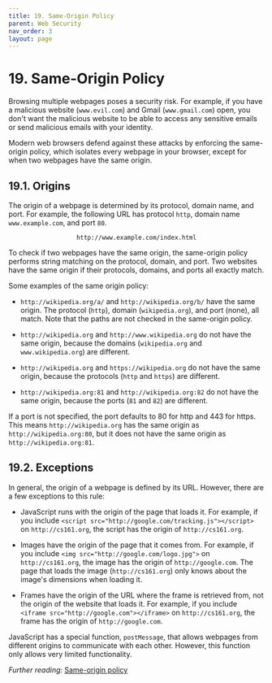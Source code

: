 ```yaml
---
title: 19. Same-Origin Policy
parent: Web Security
nav_order: 3
layout: page
---
```


# 19. Same-Origin Policy

Browsing multiple webpages poses a security risk. For example, if you have a malicious website (`www.evil.com`) and Gmail (`www.gmail.com`) open, you don't want the malicious website to be able to access any sensitive emails or send malicious emails with your identity.

Modern web browsers defend against these attacks by enforcing the same-origin policy, which isolates every webpage in your browser, except for when two webpages have the same origin.

## 19.1. Origins

The origin of a webpage is determined by its protocol, domain name, and port. For example, the following URL has protocol `http`, domain name `www.example.com`, and port `80`.

<p style="text-align: center">
  <code>http://www.example.com/index.html</code>
</p>

To check if two webpages have the same origin, the same-origin policy performs string matching on the protocol, domain, and port. Two websites have the same origin if their protocols, domains, and ports all exactly match.

Some examples of the same origin policy:

- `http://wikipedia.org/a/` and `http://wikipedia.org/b/` have the same origin. The protocol (`http`), domain (`wikipedia.org`), and port (none), all match. Note that the paths are not checked in the same-origin policy.

- `http://wikipedia.org` and `http://www.wikipedia.org` do not have the same origin, because the domains (`wikipedia.org` and `www.wikipedia.org`) are different.

- `http://wikipedia.org` and `https://wikipedia.org` do not have the same origin, because the protocols (`http` and `https`) are different.

- `http://wikipedia.org:81` and `http://wikipedia.org:82` do not have the same origin, because the ports (`81` and `82`) are different.

If a port is not specified, the port defaults to 80 for http and 443 for https. This means `http://wikipedia.org` has the same origin as `http://wikipedia.org:80`, but it does not have the same origin as `http://wikipedia.org:81`.

## 19.2. Exceptions

In general, the origin of a webpage is defined by its URL. However, there are a few exceptions to this rule:

- JavaScript runs with the origin of the page that loads it. For example, if you include `<script src="http://google.com/tracking.js"></script>` on `http://cs161.org`, the script has the origin of `http://cs161.org`.

- Images have the origin of the page that it comes from. For example, if you include `<img src="http://google.com/logo.jpg">` on `http://cs161.org`, the image has the origin of `http://google.com`. The page that loads the image (`http://cs161.org`) only knows about the image's dimensions when loading it.

- Frames have the origin of the URL where the frame is retrieved from, not the origin of the website that loads it. For example, if you include `<iframe src="http://google.com"></iframe>` on `http://cs161.org`, the frame has the origin of `http://google.com`.

JavaScript has a special function, `postMessage`, that allows webpages from different origins to communicate with each other. However, this function only allows very limited functionality.

_Further reading:_ [Same-origin policy](https://developer.mozilla.org/en-US/docs/Web/Security/Same-origin_policy)

